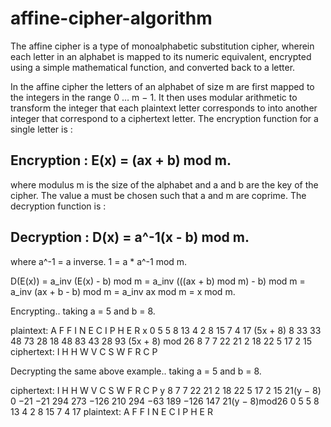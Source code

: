 # affine-cipher-algorithm

The affine cipher is a type of monoalphabetic substitution cipher, wherein each letter in an alphabet is mapped to its numeric equivalent, encrypted using a simple mathematical function, and converted back to a letter.

In the affine cipher the letters of an alphabet of size m are first mapped to the integers in the range 0 … m − 1. It then uses modular arithmetic to transform the integer that each plaintext letter corresponds to into another integer that correspond to a ciphertext letter. The encryption function for a single letter is : 

Encryption : E(x) = (ax + b) mod m.
-----------------------------------
where modulus m is the size of the alphabet and a and b are the key of the cipher. The value a must be chosen such that a and m are coprime. The decryption function is : 

Decryption : D(x) = a^-1(x - b) mod m.
-------------------------------------
where a^-1 = a inverse.
1 = a * a^-1 mod m.

D(E(x)) = a_inv (E(x) - b) mod m
	= a_inv (((ax + b) mod m) - b) mod m
	= a_inv (ax + b - b) mod m
	= a_inv ax mod m
	= x mod m.

Encrypting..
taking a = 5 and b = 8.

plaintext:	A	F	F	I	N	E	C	I	P	H	E	R
x	0	5	5	8	13	4	2	8	15	7	4	17
(5x + 8)	8	33	33	48	73	28	18	48	83	43	28	93
(5x + 8) mod 26	8	7	7	22	21	2	18	22	5	17	2	15
ciphertext:	I	H	H	W	V	C	S	W	F	R	C	P


Decrypting the same above example..
taking a = 5 and b = 8.

ciphertext:	I	H	H	W	V	C	S	W	F	R	C	P
y	8	7	7	22	21	2	18	22	5	17	2	15
21(y − 8)	0	−21	−21	294	273	−126	210	294	−63	189	−126	147
21(y − 8)mod26	0	5	5	8	13	4	2	8	15	7	4	17
plaintext:	A	F	F	I	N	E	C	I	P	H	E	R

